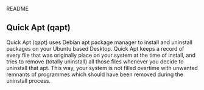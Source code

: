 README

Quick Apt (qapt)
-----------------

Quick Apt (qapt) uses Debian apt package manager to install and uninstall packages on your Ubuntu based Desktop.  Quick Apt keeps a record of every file that was originally place on your system at the time of install, and tries to remove (totally uninstall) all those files whenever you decide to uninstall that apt.  This way, your system is not filled overtime with unwanted remnants of programmes which should have been removed during the uninstall process.
